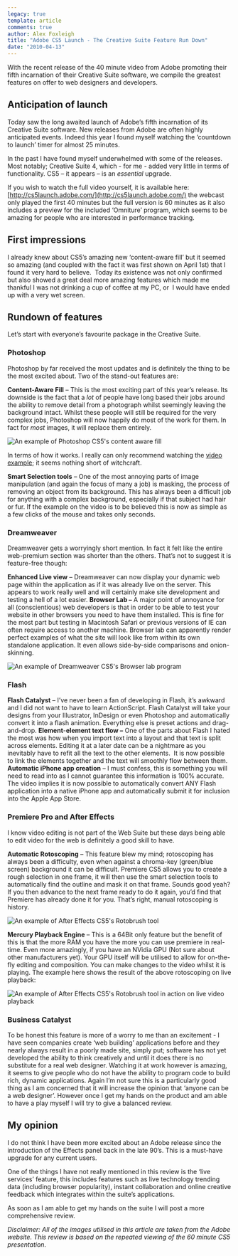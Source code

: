 ```yaml
---
legacy: true 
template: article 
comments: true 
author: Alex Foxleigh
title: "Adobe CS5 Launch - The Creative Suite Feature Run Down"
date: "2010-04-13"
---
```


With the recent release of the 40 minute video from Adobe promoting their fifth incarnation of their Creative Suite software, we compile the greatest features on offer to web designers and developers.

## Anticipation of launch

Today saw the long awaited launch of Adobe’s fifth incarnation of its Creative Suite software. New releases from Adobe are often highly anticipated events. Indeed this year I found myself watching the ‘countdown to launch’ timer for almost 25 minutes.

In the past I have found myself underwhelmed with some of the releases. Most notably; Creative Suite 4, which - for me - added very little in terms of functionality. CS5 – it appears – is an _essential_ upgrade.

If you wish to watch the full video yourself, it is available here: [http://cs5launch.adobe.com/](http://cs5launch.adobe.com/) the webcast only played the first 40 minutes but the full version is 60 minutes as it also includes a preview for the included ‘Omniture’ program, which seems to be amazing for people who are interested in performance tracking.

## First impressions

I already knew about CS5’s amazing new ‘content-aware fill’ but it seemed so amazing (and coupled with the fact it was first shown on April 1st) that I found it very hard to believe.  Today its existence was not only confirmed but also showed a great deal more amazing features which made me thankful I was not drinking a cup of coffee at my PC, or  I would have ended up with a very wet screen.

## Rundown of features

Let’s start with everyone’s favourite package in the Creative Suite.

### Photoshop

Photoshop by far received the most updates and is definitely the thing to be the most excited about. Two of the stand-out features are:

**Content-Aware Fill** – This is the most exciting part of this year’s release. Its downside is the fact that a _lot_ of people have long based their jobs around the ability to remove detail from a photograph whilst seemingly leaving the background intact. Whilst these people will still be required for the very complex jobs, Photoshop will now happily do most of the work for them. In fact for _most_ images, it will replace them entirely.

![An example of Photoshop CS5's content aware fill](http://foxleigh.me/wp-content/uploads/2010/04/blog_cs5_caf-anim.gif "An example of Photoshop CS5's content aware fill")

In terms of how it works. I really can only recommend watching the [video example](http://www.youtube.com/watch?v=NH0aEp1oDOI "Youtube Video of what Content Aware Fill can do."); it seems nothing short of witchcraft.

**Smart Selection tools** – One of the most annoying parts of image manipulation (and again the focus of many a job) is masking, the process of removing an object from its background. This has always been a difficult job for anything with a complex background, especially if that subject had hair or fur. If the example on the video is to be believed this is now as simple as a few clicks of the mouse and takes only seconds.

### Dreamweaver

Dreamweaver gets a worryingly short mention. In fact it felt like the entire web-premium section was shorter than the others. That’s not to suggest it is feature-free though:

**Enhanced Live view** – Dreamweaver can now display your dynamic web page within the application as if it was already live on the server. This appears to work really well and will certainly make site development and testing a hell of a lot easier. **Browser Lab –** A major point of annoyance for all (conscientious) web developers is that in order to be able to test your website in other browsers you need to have them installed. This is fine for the most part but testing in Macintosh Safari or previous versions of IE can often require access to another machine. Browser lab can apparently render perfect examples of what the site will look like from within its own standalone application. It even allows side-by-side comparisons and onion-skinning.

![An example of Dreamweaver CS5's Browser lab program](http://foxleigh.me/wp-content/uploads/2010/04/blog_cs5_blab.jpg "An example of Dreamweaver CS5's Browser lab program")

### Flash

**Flash Catalyst** – I’ve never been a fan of developing in Flash, it’s awkward and I did not want to have to learn ActionScript. Flash Catalyst will take your designs from your Illustrator, InDesign or even Photoshop and automatically convert it into a flash animation. Everything else is preset actions and drag-and-drop. **Element**\-**element text flow –** One of the parts about Flash I hated the most was how when you import text into a layout and that text is split across elements. Editing it at a later date can be a nightmare as you inevitably have to refit all the text to the other elements.  It is now possible to link the elements together and the text will smoothly flow between them. **Automatic iPhone app creation** – I must confess, this is something you will need to read into as I cannot guarantee this information is 100% accurate. The video implies it is now possible to automatically convert ANY Flash application into a native iPhone app and automatically submit it for inclusion into the Apple App Store.

### Premiere Pro and After Effects

I know video editing is not part of the Web Suite but these days being able to edit video for the web is definitely a good skill to have.

**Automatic Rotoscoping** – This feature blew my mind; rotoscoping has always been a difficulty, even when against a chroma-key (green/blue screen) background it can be difficult. Premiere CS5 allows you to create a rough selection in one frame, it will then use the smart selection tools to automatically find the outline and mask it on that frame. Sounds good yeah? If you then advance to the next frame ready to do it again, you’d find that Premiere has already done it for you. That’s right, manual rotoscoping is history.

![An example of After Effects CS5's Rotobrush tool](http://foxleigh.me/wp-content/uploads/2010/04/blog_cs5_rscoping1.jpg "An example of After Effects CS5's Rotobrush tool")

**Mercury Playback Engine** – This is a 64Bit only feature but the benefit of this is that the more RAM you have the more you can use premiere in real-time. Even more amazingly, if you have an NVidia GPU (Not sure about other manufacturers yet). Your GPU itself will be utilised to allow for on-the-fly editing and composition. You can make changes to the video whilst it is playing. The example here shows the result of the above rotoscoping on live playback:

![An example of After Effects CS5's Rotobrush tool in action on live video playback](http://foxleigh.me/wp-content/uploads/2010/04/blog_cs5_rscoping2.jpg "An example of After Effects CS5's Rotobrush tool in action on live video playback")

### Business Catalyst

To be honest this feature is more of a worry to me than an excitement - I have seen companies create ‘web building’ applications before and they nearly always result in a poorly made site, simply put; software has not yet developed the ability to think creatively and until it does there is no substitute for a real web designer. Watching it at work however is amazing, it seems to give people who do not have the ability to program code to build rich, dynamic applications. Again I’m not sure this is a particularly good thing as I am concerned that it will increase the opinion that ‘anyone can be a web designer’. However once I get my hands on the product and am able to have a play myself I will try to give a balanced review.

## My opinion

I do not think I have been more excited about an Adobe release since the introduction of the Effects panel back in the late 90’s. This is a must-have upgrade for any current users.

One of the things I have not really mentioned in this review is the ‘live services’ feature, this includes features such as live technology trending data (including browser popularity), instant collaboration and online creative feedback which integrates within the suite’s applications.

As soon as I am able to get my hands on the suite I will post a more comprehensive review.

_Disclaimer: All of the images utilised in this article are taken from the Adobe website. This review is based on the repeated viewing of the 60 minute CS5 presentation._
